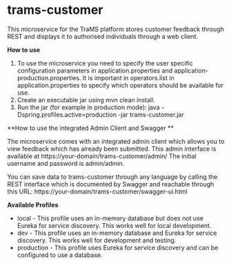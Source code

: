 # trams-customer
This microservice for the TraMS platform stores customer feedback through REST and displays it to authorised individuals through a web client.

**How to use**

1. To use the microservice you need to specify the user specific configuration parameters in application.properties and application-production.properties. It is important in operators.list in application.properties to specify which operators should be available for use.
2. Create an executable jar using mvn clean install.
3. Run the jar (for example in production mode): java -Dspring.profiles.active=production -jar trams-customer.jar

**How to use the integrated Admin Client and Swagger **

The microservice comes with an integrated admin client which allows you to view feedback which has already been submitted. This admin interface is available at https://your-domain/trams-customer/admin/ The initial username and password is admin/admin.

You can save data to trams-customer through any language by calling the REST interface which is documented by Swagger and reachable through this URL:  https://your-domain/trams-customer/swagger-ui.html

**Available Profiles**
* local - This profile uses an in-memory database but does not use Eureka for service discovery. This works well for local development.
* dev - This profile uses an in-memory database and Eureka for service discovery. This works well for development and testing.
* production - This profile uses Eureka for service discovery and can be configured to use a database.

